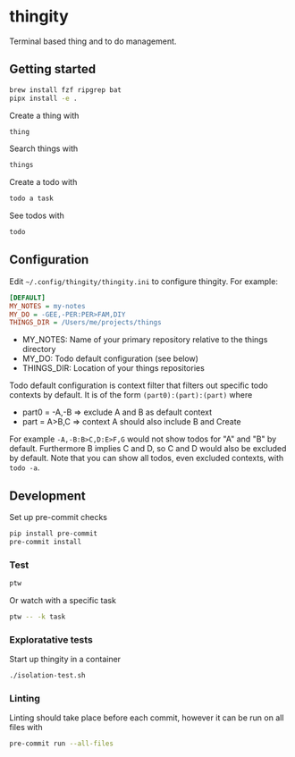 # thingity

Terminal based thing and to do management.

## Getting started

```sh
brew install fzf ripgrep bat
pipx install -e .
```

Create a thing with

```sh
thing
```

Search things with

```sh
things
```

Create a todo with

```sh
todo a task
```

See todos with

```sh
todo
```

## Configuration

Edit `~/.config/thingity/thingity.ini` to configure thingity. For example:

```ini
[DEFAULT]
MY_NOTES = my-notes
MY_DO = -GEE,-PER:PER>FAM,DIY
THINGS_DIR = /Users/me/projects/things
```

- MY_NOTES: Name of your primary repository relative to the things directory
- MY_DO: Todo default configuration (see below)
- THINGS_DIR: Location of your things repositories

Todo default configuration is context filter that filters out specific todo
contexts by default. It is of the form `(part0):(part):(part)` where

- part0 = -A,-B => exclude A and B as default context
- part = A>B,C => context A should also include B and Create

For example `-A,-B:B>C,D:E>F,G` would not show todos for "A" and "B" by
default. Furthermore B implies C and D, so C and D would also be excluded by
default. Note that you can show all todos, even excluded contexts, with `todo -a`.

## Development

Set up pre-commit checks

```sh
pip install pre-commit
pre-commit install
```

### Test

```sh
ptw
```

Or watch with a specific task

```sh
ptw -- -k task
```

### Exploratative tests

Start up thingity in a container

```sh
./isolation-test.sh
```

### Linting

Linting should take place before each commit, however it can be run on all files with

```sh
pre-commit run --all-files
```
